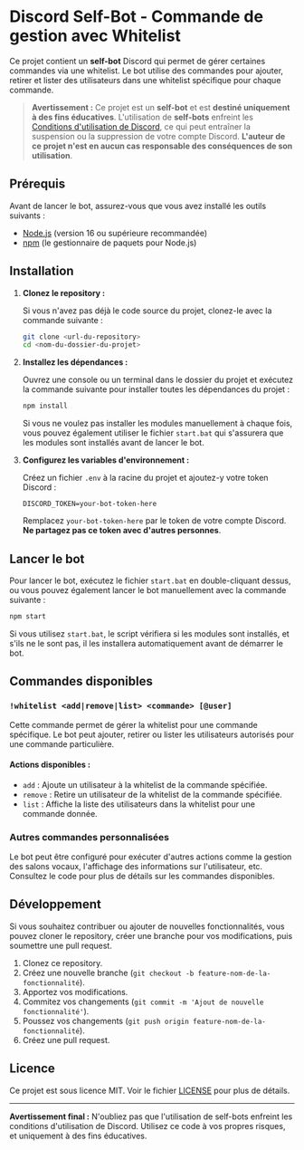 
# Discord Self-Bot - Commande de gestion avec Whitelist

Ce projet contient un **self-bot** Discord qui permet de gérer certaines commandes via une whitelist. Le bot utilise des commandes pour ajouter, retirer et lister des utilisateurs dans une whitelist spécifique pour chaque commande.

> **Avertissement :** Ce projet est un **self-bot** et est **destiné uniquement à des fins éducatives**. L'utilisation de **self-bots** enfreint les [Conditions d'utilisation de Discord](https://discord.com/terms), ce qui peut entraîner la suspension ou la suppression de votre compte Discord. **L'auteur de ce projet n'est en aucun cas responsable des conséquences de son utilisation**.

## Prérequis

Avant de lancer le bot, assurez-vous que vous avez installé les outils suivants :

- [Node.js](https://nodejs.org/) (version 16 ou supérieure recommandée)
- [npm](https://www.npmjs.com/) (le gestionnaire de paquets pour Node.js)

## Installation

1. **Clonez le repository :**

   Si vous n'avez pas déjà le code source du projet, clonez-le avec la commande suivante :

   ```bash
   git clone <url-du-repository>
   cd <nom-du-dossier-du-projet>
   ```

2. **Installez les dépendances :**

   Ouvrez une console ou un terminal dans le dossier du projet et exécutez la commande suivante pour installer toutes les dépendances du projet :

   ```bash
   npm install
   ```

   Si vous ne voulez pas installer les modules manuellement à chaque fois, vous pouvez également utiliser le fichier `start.bat` qui s'assurera que les modules sont installés avant de lancer le bot.

3. **Configurez les variables d'environnement :**

   Créez un fichier `.env` à la racine du projet et ajoutez-y votre token Discord :

   ```
   DISCORD_TOKEN=your-bot-token-here
   ```

   Remplacez `your-bot-token-here` par le token de votre compte Discord. **Ne partagez pas ce token avec d'autres personnes**.

## Lancer le bot

Pour lancer le bot, exécutez le fichier `start.bat` en double-cliquant dessus, ou vous pouvez également lancer le bot manuellement avec la commande suivante :

```bash
npm start
```

Si vous utilisez `start.bat`, le script vérifiera si les modules sont installés, et s'ils ne le sont pas, il les installera automatiquement avant de démarrer le bot.

## Commandes disponibles

### `!whitelist <add|remove|list> <commande> [@user]`

Cette commande permet de gérer la whitelist pour une commande spécifique. Le bot peut ajouter, retirer ou lister les utilisateurs autorisés pour une commande particulière.

#### Actions disponibles :

- `add` : Ajoute un utilisateur à la whitelist de la commande spécifiée.
- `remove` : Retire un utilisateur de la whitelist de la commande spécifiée.
- `list` : Affiche la liste des utilisateurs dans la whitelist pour une commande donnée.

### Autres commandes personnalisées

Le bot peut être configuré pour exécuter d'autres actions comme la gestion des salons vocaux, l'affichage des informations sur l'utilisateur, etc. Consultez le code pour plus de détails sur les commandes disponibles.

## Développement

Si vous souhaitez contribuer ou ajouter de nouvelles fonctionnalités, vous pouvez cloner le repository, créer une branche pour vos modifications, puis soumettre une pull request.

1. Clonez ce repository.
2. Créez une nouvelle branche (`git checkout -b feature-nom-de-la-fonctionnalité`).
3. Apportez vos modifications.
4. Commitez vos changements (`git commit -m 'Ajout de nouvelle fonctionnalité'`).
5. Poussez vos changements (`git push origin feature-nom-de-la-fonctionnalité`).
6. Créez une pull request.

## Licence

Ce projet est sous licence MIT. Voir le fichier [LICENSE](LICENSE) pour plus de détails.

---

**Avertissement final :** N'oubliez pas que l'utilisation de self-bots enfreint les conditions d'utilisation de Discord. Utilisez ce code à vos propres risques, et uniquement à des fins éducatives.
```
